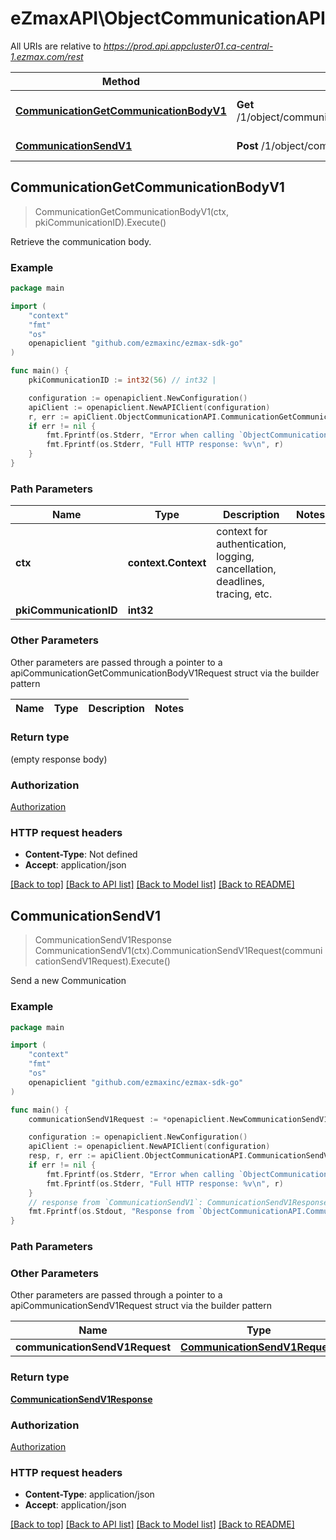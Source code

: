 # eZmaxAPI\ObjectCommunicationAPI

All URIs are relative to *https://prod.api.appcluster01.ca-central-1.ezmax.com/rest*

Method | HTTP request | Description
------------- | ------------- | -------------
[**CommunicationGetCommunicationBodyV1**](ObjectCommunicationAPI.md#CommunicationGetCommunicationBodyV1) | **Get** /1/object/communication/{pkiCommunicationID}/getCommunicationBody | Retrieve the communication body.
[**CommunicationSendV1**](ObjectCommunicationAPI.md#CommunicationSendV1) | **Post** /1/object/communication/send | Send a new Communication



## CommunicationGetCommunicationBodyV1

> CommunicationGetCommunicationBodyV1(ctx, pkiCommunicationID).Execute()

Retrieve the communication body.



### Example

```go
package main

import (
	"context"
	"fmt"
	"os"
	openapiclient "github.com/ezmaxinc/ezmax-sdk-go"
)

func main() {
	pkiCommunicationID := int32(56) // int32 | 

	configuration := openapiclient.NewConfiguration()
	apiClient := openapiclient.NewAPIClient(configuration)
	r, err := apiClient.ObjectCommunicationAPI.CommunicationGetCommunicationBodyV1(context.Background(), pkiCommunicationID).Execute()
	if err != nil {
		fmt.Fprintf(os.Stderr, "Error when calling `ObjectCommunicationAPI.CommunicationGetCommunicationBodyV1``: %v\n", err)
		fmt.Fprintf(os.Stderr, "Full HTTP response: %v\n", r)
	}
}
```

### Path Parameters


Name | Type | Description  | Notes
------------- | ------------- | ------------- | -------------
**ctx** | **context.Context** | context for authentication, logging, cancellation, deadlines, tracing, etc.
**pkiCommunicationID** | **int32** |  | 

### Other Parameters

Other parameters are passed through a pointer to a apiCommunicationGetCommunicationBodyV1Request struct via the builder pattern


Name | Type | Description  | Notes
------------- | ------------- | ------------- | -------------


### Return type

 (empty response body)

### Authorization

[Authorization](../README.md#Authorization)

### HTTP request headers

- **Content-Type**: Not defined
- **Accept**: application/json

[[Back to top]](#) [[Back to API list]](../README.md#documentation-for-api-endpoints)
[[Back to Model list]](../README.md#documentation-for-models)
[[Back to README]](../README.md)


## CommunicationSendV1

> CommunicationSendV1Response CommunicationSendV1(ctx).CommunicationSendV1Request(communicationSendV1Request).Execute()

Send a new Communication



### Example

```go
package main

import (
	"context"
	"fmt"
	"os"
	openapiclient "github.com/ezmaxinc/ezmax-sdk-go"
)

func main() {
	communicationSendV1Request := *openapiclient.NewCommunicationSendV1Request([]openapiclient.CommunicationRequestCompound{*openapiclient.NewCommunicationRequestCompound([]openapiclient.CustomCommunicationattachmentRequest{*openapiclient.NewCustomCommunicationattachmentRequest()}, []openapiclient.CommunicationrecipientRequestCompound{*openapiclient.NewCommunicationrecipientRequestCompound()}, []openapiclient.CommunicationreferenceRequestCompound{*openapiclient.NewCommunicationreferenceRequest()}, []openapiclient.CommunicationexternalrecipientRequestCompound{*openapiclient.NewCommunicationexternalrecipientRequestCompound()}, openapiclient.Field-eCommunicationType("Email"), "TCommunicationBody_example", false)}) // CommunicationSendV1Request | 

	configuration := openapiclient.NewConfiguration()
	apiClient := openapiclient.NewAPIClient(configuration)
	resp, r, err := apiClient.ObjectCommunicationAPI.CommunicationSendV1(context.Background()).CommunicationSendV1Request(communicationSendV1Request).Execute()
	if err != nil {
		fmt.Fprintf(os.Stderr, "Error when calling `ObjectCommunicationAPI.CommunicationSendV1``: %v\n", err)
		fmt.Fprintf(os.Stderr, "Full HTTP response: %v\n", r)
	}
	// response from `CommunicationSendV1`: CommunicationSendV1Response
	fmt.Fprintf(os.Stdout, "Response from `ObjectCommunicationAPI.CommunicationSendV1`: %v\n", resp)
}
```

### Path Parameters



### Other Parameters

Other parameters are passed through a pointer to a apiCommunicationSendV1Request struct via the builder pattern


Name | Type | Description  | Notes
------------- | ------------- | ------------- | -------------
 **communicationSendV1Request** | [**CommunicationSendV1Request**](CommunicationSendV1Request.md) |  | 

### Return type

[**CommunicationSendV1Response**](CommunicationSendV1Response.md)

### Authorization

[Authorization](../README.md#Authorization)

### HTTP request headers

- **Content-Type**: application/json
- **Accept**: application/json

[[Back to top]](#) [[Back to API list]](../README.md#documentation-for-api-endpoints)
[[Back to Model list]](../README.md#documentation-for-models)
[[Back to README]](../README.md)

